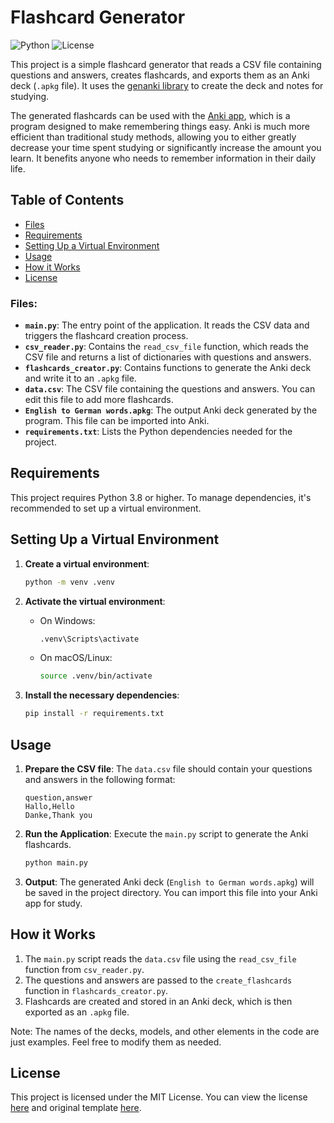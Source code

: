 # Flashcard Generator

![Python](https://img.shields.io/badge/python-3.8%2B-blue.svg)
![License](https://img.shields.io/badge/license-MIT-brightgreen.svg)

This project is a simple flashcard generator that reads a CSV file containing questions and answers, 
creates flashcards, and exports them as an Anki deck (`.apkg` file). It uses the [genanki library](https://github.com/kerrickstaley/genanki) 
to create the deck and notes for studying.

The generated flashcards can be used with the [Anki app](https://apps.ankiweb.net/), which is a program designed to make 
remembering things easy. Anki is much more efficient than traditional study methods, allowing you to either greatly
decrease your time spent studying or significantly increase the amount you learn.
It benefits anyone who needs to remember information in their daily life.

## Table of Contents
   * [Files](#files-)
   * [Requirements](#requirements)
   * [Setting Up a Virtual Environment](#setting-up-a-virtual-environment)
   * [Usage](#usage)
   * [How it Works](#how-it-works)
   * [License](#license)

### Files:
- **`main.py`**: The entry point of the application. It reads the CSV data and triggers the flashcard creation process.
- **`csv_reader.py`**: Contains the `read_csv_file` function, which reads the CSV file and returns a list of dictionaries with questions and answers.
- **`flashcards_creator.py`**: Contains functions to generate the Anki deck and write it to an `.apkg` file.
- **`data.csv`**: The CSV file containing the questions and answers. You can edit this file to add more flashcards.
- **`English to German words.apkg`**: The output Anki deck generated by the program. This file can be imported into Anki.
- **`requirements.txt`**: Lists the Python dependencies needed for the project.

## Requirements

This project requires Python 3.8 or higher. To manage dependencies, it's recommended to set up a virtual environment.

## Setting Up a Virtual Environment

1. **Create a virtual environment**:

   ```bash
   python -m venv .venv
   ```

2. **Activate the virtual environment**:

    - On Windows:

      ```bash
      .venv\Scripts\activate
      ```

    - On macOS/Linux:

      ```bash
      source .venv/bin/activate
      ```

3. **Install the necessary dependencies**:

   ```bash
   pip install -r requirements.txt
   ```

## Usage

1. **Prepare the CSV file**: The `data.csv` file should contain your questions and answers in the following format:

   ```csv
   question,answer
   Hallo,Hello
   Danke,Thank you
   ```

2. **Run the Application**:
   Execute the `main.py` script to generate the Anki flashcards.

   ```bash
   python main.py
   ```

3. **Output**: The generated Anki deck (`English to German words.apkg`) will be saved in the project directory. You can import this file into your Anki app for study.

## How it Works

1. The `main.py` script reads the `data.csv` file using the `read_csv_file` function from `csv_reader.py`.
2. The questions and answers are passed to the `create_flashcards` function in `flashcards_creator.py`.
3. Flashcards are created and stored in an Anki deck, which is then exported as an `.apkg` file.

Note: The names of the decks, models, and other elements in the code are just examples. Feel free to modify them as needed.

## License

This project is licensed under the MIT License. You can view the license [here](https://github.com/Danzigerrr/Anki-Flashcards-Generator?tab=MIT-1-ov-file) and original template [here](https://opensource.org/licenses/MIT).


